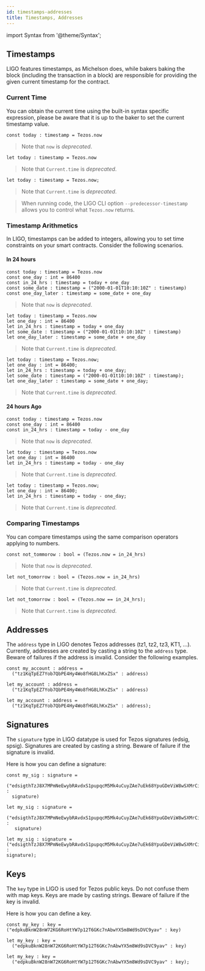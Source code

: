```yaml
---
id: timestamps-addresses
title: Timestamps, Addresses
---
```


import Syntax from '@theme/Syntax';

## Timestamps

LIGO features timestamps, as Michelson does, while bakers baking the
block (including the transaction in a block) are responsible for
providing the given current timestamp for the contract.

### Current Time

You can obtain the current time using the built-in syntax specific
expression, please be aware that it is up to the baker to set the
current timestamp value.


<Syntax syntax="pascaligo">

```pascaligo group=a
const today : timestamp = Tezos.now
```

> Note that `now` is *deprecated*.

</Syntax>
<Syntax syntax="cameligo">

```cameligo group=a
let today : timestamp = Tezos.now
```

> Note that `Current.time` is *deprecated*.

</Syntax>
<Syntax syntax="reasonligo">

```reasonligo group=a
let today : timestamp = Tezos.now;
```

> Note that `Current.time` is *deprecated*.

</Syntax>


> When running code, the LIGO CLI option `--predecessor-timestamp`
> allows you to control what `Tezos.now` returns.

### Timestamp Arithmetics

In LIGO, timestamps can be added to integers, allowing you to set time
constraints on your smart contracts. Consider the following scenarios.

#### In 24 hours


<Syntax syntax="pascaligo">

```pascaligo group=b
const today : timestamp = Tezos.now
const one_day : int = 86400
const in_24_hrs : timestamp = today + one_day
const some_date : timestamp = ("2000-01-01T10:10:10Z" : timestamp)
const one_day_later : timestamp = some_date + one_day
```

> Note that `now` is *deprecated*.

</Syntax>
<Syntax syntax="cameligo">

```cameligo group=b
let today : timestamp = Tezos.now
let one_day : int = 86400
let in_24_hrs : timestamp = today + one_day
let some_date : timestamp = ("2000-01-01t10:10:10Z" : timestamp)
let one_day_later : timestamp = some_date + one_day
```

> Note that `Current.time` is *deprecated*.

</Syntax>
<Syntax syntax="reasonligo">

```reasonligo group=b
let today : timestamp = Tezos.now;
let one_day : int = 86400;
let in_24_hrs : timestamp = today + one_day;
let some_date : timestamp = ("2000-01-01t10:10:10Z" : timestamp);
let one_day_later : timestamp = some_date + one_day;
```

> Note that `Current.time` is *deprecated*.

</Syntax>


#### 24 hours Ago


<Syntax syntax="pascaligo">

```pascaligo group=c
const today : timestamp = Tezos.now
const one_day : int = 86400
const in_24_hrs : timestamp = today - one_day
```

> Note that `now` is *deprecated*.

</Syntax>
<Syntax syntax="cameligo">

```cameligo group=c
let today : timestamp = Tezos.now
let one_day : int = 86400
let in_24_hrs : timestamp = today - one_day
```

> Note that `Current.time` is *deprecated*.

</Syntax>
<Syntax syntax="reasonligo">

```reasonligo group=c
let today : timestamp = Tezos.now;
let one_day : int = 86400;
let in_24_hrs : timestamp = today - one_day;
```

> Note that `Current.time` is *deprecated*.

</Syntax>


### Comparing Timestamps

You can compare timestamps using the same comparison operators
applying to numbers.


<Syntax syntax="pascaligo">

```pascaligo group=c
const not_tommorow : bool = (Tezos.now = in_24_hrs)
```

> Note that `now` is *deprecated*.

</Syntax>
<Syntax syntax="cameligo">

```cameligo group=c
let not_tomorrow : bool = (Tezos.now = in_24_hrs)
```

> Note that `Current.time` is *deprecated*.

</Syntax>
<Syntax syntax="reasonligo">

```reasonligo group=c
let not_tomorrow : bool = (Tezos.now == in_24_hrs);
```

> Note that `Current.time` is *deprecated*.

</Syntax>


## Addresses

The `address` type in LIGO denotes Tezos addresses (tz1, tz2, tz3,
KT1, ...). Currently, addresses are created by casting a string to the
`address` type. Beware of failures if the address is invalid. Consider
the following examples.


<Syntax syntax="pascaligo">

```pascaligo group=d
const my_account : address =
  ("tz1KqTpEZ7Yob7QbPE4Hy4Wo8fHG8LhKxZSx" : address)
```

</Syntax>
<Syntax syntax="cameligo">

```cameligo group=d
let my_account : address =
  ("tz1KqTpEZ7Yob7QbPE4Hy4Wo8fHG8LhKxZSx" : address)
```

</Syntax>
<Syntax syntax="reasonligo">

```reasonligo group=d
let my_account : address =
  ("tz1KqTpEZ7Yob7QbPE4Hy4Wo8fHG8LhKxZSx" : address);
```

</Syntax>


## Signatures

The `signature` type in LIGO datatype is used for Tezos signatures
(edsig, spsig). Signatures are created by casting a string. Beware of
failure if the signature is invalid.

Here is how you can define a signature:


<Syntax syntax="pascaligo">

```pascaligo group=e
const my_sig : signature =
  ("edsigthTzJ8X7MPmNeEwybRAvdxS1pupqcM5Mk4uCuyZAe7uEk68YpuGDeViW8wSXMrCi5CwoNgqs8V2w8ayB5dMJzrYCHhD8C7" :
  signature)
```

</Syntax>
<Syntax syntax="cameligo">

```cameligo group=e
let my_sig : signature =
   ("edsigthTzJ8X7MPmNeEwybRAvdxS1pupqcM5Mk4uCuyZAe7uEk68YpuGDeViW8wSXMrCi5CwoNgqs8V2w8ayB5dMJzrYCHhD8C7" :
   signature)
```

</Syntax>
<Syntax syntax="reasonligo">

```reasonligo group=e
let my_sig : signature =
("edsigthTzJ8X7MPmNeEwybRAvdxS1pupqcM5Mk4uCuyZAe7uEk68YpuGDeViW8wSXMrCi5CwoNgqs8V2w8ayB5dMJzrYCHhD8C7" :
signature);
```

</Syntax>


## Keys

The `key` type in LIGO is used for Tezos public keys. Do not confuse
them with map keys. Keys are made by casting strings. Beware of
failure if the key is invalid.

Here is how you can define a key.


<Syntax syntax="pascaligo">

```pascaligo group=f
const my_key : key =
("edpkuBknW28nW72KG6RoHtYW7p12T6GKc7nAbwYX5m8Wd9sDVC9yav" : key)
```

</Syntax>
<Syntax syntax="cameligo">

```cameligo group=f
let my_key : key =
  ("edpkuBknW28nW72KG6RoHtYW7p12T6GKc7nAbwYX5m8Wd9sDVC9yav" : key)
```

</Syntax>
<Syntax syntax="reasonligo">

```reasonligo group=f
let my_key : key =
  ("edpkuBknW28nW72KG6RoHtYW7p12T6GKc7nAbwYX5m8Wd9sDVC9yav" : key);
```

</Syntax>

